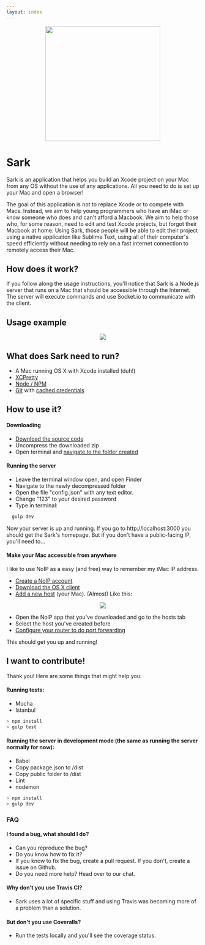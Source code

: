 ```yaml
---
layout: index
---
```



<p align="center">
  <img align="center" src="http://i.imgur.com/kVhbYz1.jpg" width="300" height="300">
</p>


# Sark

Sark is an application that helps you build an Xcode project on your Mac from any OS without the use of any applications. All you need to do is set up your Mac and open a browser!


The goal of this application is not to replace Xcode or to compete with Macs. Instead, we aim to help young programmers who have an iMac or know someone who does and can't afford a Macbook. We aim to help those who, for some reason, need to edit and test Xcode projects, but forgot their Macbook at home.
Using Sark, those people will be able to edit their project using a native application like Sublime Text, using all of their computer's speed efficiently without needing to rely on a fast internet connection to remotely access their Mac.

## How does it work?

If you follow along the usage instructions, you'll notice that Sark is a Node.js server that runs on a Mac that should be accessible through the Internet. The server will execute commands and use Socket.io to communicate with the client.

## Usage example

<p align="center">
  <img align="center" src="http://i.imgur.com/Fei6XC7.png">
</p>

## What does Sark need to run?

- A Mac running OS X with Xcode installed (duh!)
- [XCPretty](https://github.com/supermarin/xcpretty)
- [Node / NPM](https://nodejs.org/en/)
- [Git](https://git-scm.com/book/en/v2/Getting-Started-Installing-Git) with [cached credentials](https://help.github.com/articles/caching-your-github-password-in-git/)

## How to use it?

#### Downloading

- [Download the source code](https://github.com/lorenzopicoli/Sark/archive/master.zip)
- Uncompress the downloaded zip
- Open terminal and [navigate to the folder created](http://stackoverflow.com/questions/9547730/how-to-navigate-to-to-different-directories-in-the-terminal-mac)

#### Running the server

- Leave the terminal window open, and open Finder
- Navigate to the newly decompressed folder
- Open the file "config.json" with any text editor.
- Change "123" to your desired password
- Type in terminal:
```javascript
  gulp dev
```

Now your server is up and running. If you go to http://localhost:3000 you should get the Sark's homepage. But if you don't have a public-facing IP, you'll need to...

#### Make your Mac accessible from anywhere

I like to use NoIP as a easy (and free) way to remember my iMac IP address.
- [Create a NoIP account](https://www.noip.com/)
- [Download the OS X client](https://www.noip.com/download?page=mac)
- [Add a new host](https://www.noip.com/members/dns/host.php) (your Mac). (Almost) Like this:

<p align="center">
  <img align="center" src="http://i.imgur.com/4479ltS.png">
</p>

- Open the NoIP app that you've downloaded and go to the hosts tab
- Select the host you've created before
- [Configure your router to do port forwarding](http://www.noip.com/support/knowledgebase/general-port-forwarding-guide/)

This should get you up and running!

## I want to contribute!
Thank you! Here are some things that might help you:

#### Running tests:

- Mocha
- Istanbul

```javascript
> npm install
> gulp test
```

#### Running the server in development mode (the same as running the server normally for now):

- Babel
- Copy package.json to /dist
- Copy public folder to /dist
- Lint
- nodemon

```javascript
> npm install
> gulp dev
```

### FAQ

#### I found a bug, what should I do?
- Can you reproduce the bug?
- Do you know how to fix it?
- If you know to fix the bug, create a pull request. If you don't, create a issue on Github.
- Do you need more help? Head over to our chat.

#### Why don't you use Travis CI?
- Sark uses a lot of specific stuff and using Travis was becoming more of a problem than a solution.

#### But don't you use Coveralls?
- Run the tests locally and you'll see the coverage status.
